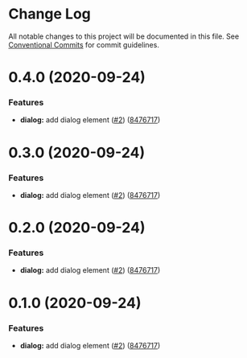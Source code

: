 # Change Log

All notable changes to this project will be documented in this file.
See [Conventional Commits](https://conventionalcommits.org) for commit guidelines.

# 0.4.0 (2020-09-24)

### Features

- **dialog:** add dialog element ([#2](https://github.com/fcarrascosa/fcarrascosa-elements/issues/2)) ([8476717](https://github.com/fcarrascosa/fcarrascosa-elements/commit/8476717127bf4046d17109a01b0f9da8d998a94f))

# 0.3.0 (2020-09-24)

### Features

- **dialog:** add dialog element ([#2](https://github.com/fcarrascosa/fcarrascosa-elements/issues/2)) ([8476717](https://github.com/fcarrascosa/fcarrascosa-elements/commit/8476717127bf4046d17109a01b0f9da8d998a94f))

# 0.2.0 (2020-09-24)

### Features

- **dialog:** add dialog element ([#2](https://github.com/fcarrascosa/fcarrascosa-elements/issues/2)) ([8476717](https://github.com/fcarrascosa/fcarrascosa-elements/commit/8476717127bf4046d17109a01b0f9da8d998a94f))

# 0.1.0 (2020-09-24)

### Features

- **dialog:** add dialog element ([#2](https://github.com/fcarrascosa/fcarrascosa-elements/issues/2)) ([8476717](https://github.com/fcarrascosa/fcarrascosa-elements/commit/8476717127bf4046d17109a01b0f9da8d998a94f))
